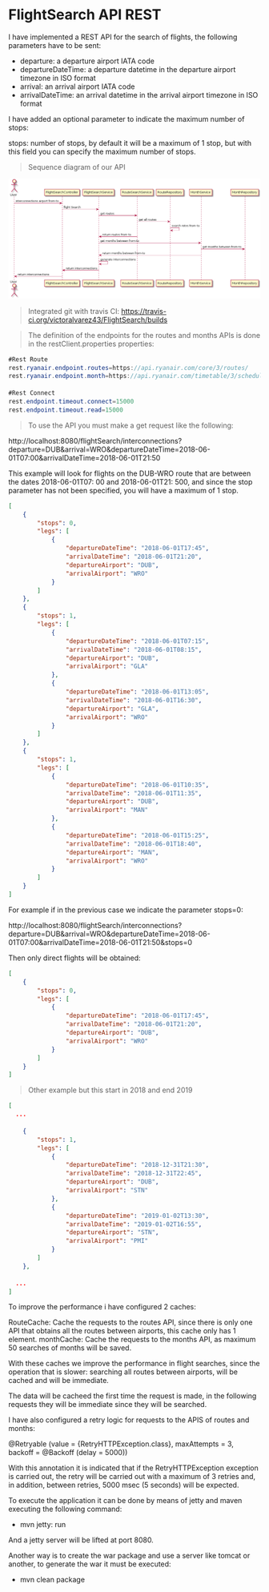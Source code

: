 # FlightSearch API REST


> 
 I have implemented a REST API for the search of flights, the following parameters have to be sent:
 > 
-	departure: a departure airport IATA code
-	departureDateTime: a departure datetime in the departure airport timezone in ISO format
-	arrival: an arrival airport IATA code
-	arrivalDateTime: an arrival datetime in the arrival airport timezone in ISO format

> 
I have added an optional parameter to indicate the maximum number of stops:

> 
stops: number of stops, by default it will be a maximum of 1 stop, but with this field you can specify the maximum number of stops.
> 

> Sequence diagram of our API

![Sequence diagram](https://raw.githubusercontent.com/victoralvarez43/FlightSearch/master/diagrams/secuenceImg.png)


> Integrated git with travis CI: https://travis-ci.org/victoralvarez43/FlightSearch/builds
>

> The definition of the endpoints for the routes and months APIs is done in the restClient.properties properties:

```java
#Rest Route
rest.ryanair.endpoint.routes=https://api.ryanair.com/core/3/routes/
rest.ryanair.endpoint.month=https://api.ryanair.com/timetable/3/schedules/{airportFrom}/{airportTo}/years/{year}/months/{month}

#Rest Connect
rest.endpoint.timeout.connect=15000
rest.endpoint.timeout.read=15000
```

> To use the API you must make a get request like the following:

>
http://localhost:8080/flightSearch/interconnections?departure=DUB&arrival=WRO&departureDateTime=2018-06-01T07:00&arrivalDateTime=2018-06-01T21:50

>
This example will look for flights on the DUB-WRO route that are between the dates 2018-06-01T07: 00 and 2018-06-01T21: 500, and since the stop parameter has not been specified, you will have a maximum of 1 stop.

```json
[
    {
        "stops": 0,
        "legs": [
            {
                "departureDateTime": "2018-06-01T17:45",
                "arrivalDateTime": "2018-06-01T21:20",
                "departureAirport": "DUB",
                "arrivalAirport": "WRO"
            }
        ]
    },
    {
        "stops": 1,
        "legs": [
            {
                "departureDateTime": "2018-06-01T07:15",
                "arrivalDateTime": "2018-06-01T08:15",
                "departureAirport": "DUB",
                "arrivalAirport": "GLA"
            },
            {
                "departureDateTime": "2018-06-01T13:05",
                "arrivalDateTime": "2018-06-01T16:30",
                "departureAirport": "GLA",
                "arrivalAirport": "WRO"
            }
        ]
    },
    {
        "stops": 1,
        "legs": [
            {
                "departureDateTime": "2018-06-01T10:35",
                "arrivalDateTime": "2018-06-01T11:35",
                "departureAirport": "DUB",
                "arrivalAirport": "MAN"
            },
            {
                "departureDateTime": "2018-06-01T15:25",
                "arrivalDateTime": "2018-06-01T18:40",
                "departureAirport": "MAN",
                "arrivalAirport": "WRO"
            }
        ]
    }
]
```


>
For example if in the previous case we indicate the parameter stops=0:

>
http://localhost:8080/flightSearch/interconnections?departure=DUB&arrival=WRO&departureDateTime=2018-06-01T07:00&arrivalDateTime=2018-06-01T21:50&stops=0

>
Then only direct flights will be obtained:

>

```json
[
    {
        "stops": 0,
        "legs": [
            {
                "departureDateTime": "2018-06-01T17:45",
                "arrivalDateTime": "2018-06-01T21:20",
                "departureAirport": "DUB",
                "arrivalAirport": "WRO"
            }
        ]
    }
]
```

> Other example but this start in 2018 and end 2019

```json
[
  ...
  
    {
        "stops": 1,
        "legs": [
            {
                "departureDateTime": "2018-12-31T21:30",
                "arrivalDateTime": "2018-12-31T22:45",
                "departureAirport": "DUB",
                "arrivalAirport": "STN"
            },
            {
                "departureDateTime": "2019-01-02T13:30",
                "arrivalDateTime": "2019-01-02T16:55",
                "departureAirport": "STN",
                "arrivalAirport": "PMI"
            }
        ]
    },
    
  ...
]
```

>
To improve the performance i have configured 2 caches:

>
RouteCache: Cache the requests to the routes API, since there is only one API that obtains all the routes between airports, this cache only has 1 element.
monthCache: Cache the requests to the months API, as maximum 50 searches of months will be saved.

>
With these caches we improve the performance in flight searches, since the operation that is slower: searching all routes between airports, will be cached and will be immediate.

>
The data will be cacheed the first time the request is made, in the following requests they will be immediate since they will be searched.

>
I have also configured a retry logic for requests to the APIS of routes and months:

>
@Retryable (value = {RetryHTTPException.class}, maxAttempts = 3, backoff = @Backoff (delay = 5000))

>
With this annotation it is indicated that if the RetryHTTPException exception is carried out, the retry will be carried out with a maximum of 3 retries and, in addition, between retries, 5000 msec (5 seconds) will be expected.

>
To execute the application it can be done by means of jetty and maven executing the following command:

>
- mvn jetty: run

>
And a jetty server will be lifted at port 8080.

>
Another way is to create the war package and use a server like tomcat or another, to generate the war it must be executed:

>
- mvn clean package